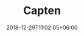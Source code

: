 ---
title: "Capten"
date: 2018-12-29T11:02:05+06:00
description: "Capten project changelog."
type : "changelog"
draft: false
weight: 2
---